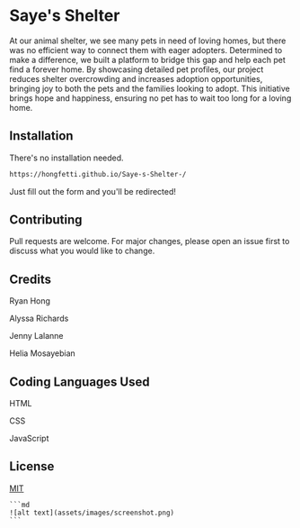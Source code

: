 # Saye's Shelter

At our animal shelter, we see many pets in need of loving homes, but there was no efficient way to connect them with eager adopters. Determined to make a difference, we built a platform to bridge this gap and help each pet find a forever home. By showcasing detailed pet profiles, our project reduces shelter overcrowding and increases adoption opportunities, bringing joy to both the pets and the families looking to adopt. This initiative brings hope and happiness, ensuring no pet has to wait too long for a loving home.

## Installation

There's no installation needed.

```bash
https://hongfetti.github.io/Saye-s-Shelter-/
```

Just fill out the form and you'll be redirected!


## Contributing

Pull requests are welcome. For major changes, please open an issue first
to discuss what you would like to change.

## Credits
Ryan Hong

Alyssa Richards

Jenny Lalanne

Helia Mosayebian

## Coding Languages Used

HTML

CSS

JavaScript

## License

[MIT](https://choosealicense.com/licenses/mit/)


    ```md
    ![alt text](assets/images/screenshot.png)
    ```

